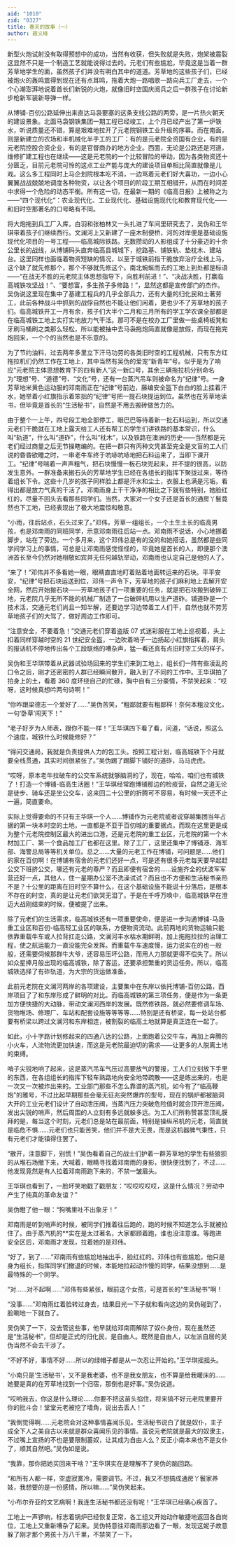 ```yaml
---
aid: "1010"
zid: "0327"
title: 春天的故事（一）
author: 聂义峰
---
```


新型火炮试射没有取得预想中的成功，当然有收获，但失败就是失败，炮架被震裂这显然不只是一个制造工艺就能说得过去的。元老们有些尴尬，毕竟这是当着一群芳草地学生的面，虽然孩子们并没有明白其中的道道。芳草地的这些孩子们，已经被炮火的轰鸣震得到现在还有点耳鸣，拖着大炮一路唱歌一路向兵工厂走去，一个个心潮澎湃地说着首长们新锐的火炮，就像旧时空国庆阅兵之后一群孩子在讨论新步枪新军装新导弹一样。

从博铺-百仞公路延伸出来直达马袅要塞的这条支线公路的两旁，是一片热火朝天的建设景象。北面马袅钢铁集团一期工程已经竣工，上个月已经产出了第一炉铁水，听说质量还不错，算是艰难地拉开了元老院钢铁工业升级的序幕。而在南面，则是新建立的农场和半机械化半手工的工厂：有的是元老院全资国有企业，有的是元老院控股合资企业，有的是官督商办的地方企业。西面，无论是公路还是河道，维修扩建工程也在继续——这是元老院的一个比较冒险的举动，因为各类物资还十分匮乏，目前元老院可怜的这点工业产能与庞大的建设项目单相比简直就像是儿戏。这么多工程同时上马企划院根本吃不消，一边骂着元老们好大喜功，一边小心翼翼战战兢兢地调度各种物资，以让各个项目的阶段工期互相错开，从而在时间差中求得一个危险的动态平衡。所有这一切，在最新一期的《临高日报》上被称之为——“四个现代化”：农业现代化、工业现代化、基础设施现代化和教育现代化——和旧时空那著名的口号略有不同。

将大炮拖到兵工厂入库，白羽和张柏林又一头扎进了车间里研究去了，吴伪和王华琪带着孩子们继续西行。文澜河上又新建了一座木制便桥，河的对岸便是基础设施现代化项目的一号工程——临高城际铁路。无数攒动的人影组成了十分豪迈的十余公里长的战线，从博铺码头直奔临高县城城下，挖路基、铺铁轨、垫枕木、建站台。这里同样也面临着物资短缺的情况，以至于城铁前指干脆放弃治疗全线上马，这个缺了就先修那个，那个不够就先修这个。南北蜿蜒而去的工地上到处都是标语——“在战无不胜的元老院主体思想指导下，向胜利前进！”、“决战决胜，打赢临高城铁攻坚战！”、“要想富，多生孩子多修路！”，显然这都是宣传部门的杰作。吴伪说这里现在集中了基建工程兵的几乎全部兵力，还有大量的归化民和土著劳工，此前各种战斗中抓到的战俘自然也不能让他们闲着，更也少不了芳草地的孩子们。临高城铁开工一月有余，孩子们大半个二月和三月所有的学工学农课全部都是在临高城铁工地上实打实地放力气干活。那可不是在校办工厂里做一些桌椅板凳和牙刷马桶刷之类那么轻松，所以能被抽中去马袅拖炮简直就像是放假，而现在拖完炮回来，一个个的当然也是不乐意的。

为了节约油料，过去两年多里立下汗马功劳的各类旧时空的工程机械，只有东方红拖拉机们仍然工作在工地上，其中当然有吴伪的爱宠“新青年”号。似乎是为了响应“元老院主体思想教育下的四有新人”这一新口号，其余三辆拖拉机分别命名为“理想”号、“道德”号、“文化”号，还有一台蒸汽吊车则被命名为“纪律”号。一身芳草地米黄色运动服的邓南雨正在“纪律”号前边，藤编安全盔下白白的脸上挂着汗水，她举着小红旗指示着笨拙的“纪律”号把一提石块提运到位。虽然也在芳草地读书，但毕竟是首长的“生活秘书”，自然是不用去搬砖做苦力的。

由于整个一上午，四号段工地全部停工，眼巴巴等待着新一批石料运到，所以交通元老们干脆就在工地上露天给工人还有帮工的学生们讲铁路的基本常识，什么叫“轨道”，什么叫“道砟”，什么叫“枕木”，以及铁路在澳洲的历史——当然都是元老们经过商量之后无节操瞎编的。在把一群只有丙种文凭甚至完全是文盲的工人们说的昏昏欲睡之时，一串老牛车终于吭哧吭哧地把石料运来了，当即下课开工。“纪律”号喘着一声声粗气，把石块慢慢一板石块兜起来，并不提的很高，以防发生意外。一群准备来搬石头的芳草地学生已经在各组长的指挥下聚拢过来，等待着组长下令。这些十几岁的孩子同样脸上都是汗水和尘土，衣服上也满是污垢，看得出都是放力气真的干活了。邓南雨身上干干净净的相比之下就有些特别，她脸红红的，尽量不回头去看那些同学们。当然，大家对一个女子还是首长的通房丫鬟竟然也下工地，已经表现出了极大地震惊和敬意。

“小雨，往后站点，石头过来了。”邓伟，芳草一组组长，一个土生土长的临高男孩，也是邓南雨的同班同学，示意邓南雨往后站一点。邓南雨不说话，小心地挪着脚步，站在了旁边。一个多月来，这个邓伟总是有的没的和她搭话，虽然都是些同学间学习上的事情，可总是让邓南雨感觉怪怪的，毕竟她是首长的人，即便那个澳洲首长至今仍然对她相敬如宾并无任何越轨举动，邓南雨也认定自己是他的人了。

“来了！”邓伟并不多看她一眼，眼睛直直地盯着贴着地面转运来的石块。平平安安，“纪律”号把石块运送到位，邓伟一声令下，芳草地的孩子们麻利地上去解开安全网，然后开始搬石块——芳草地孩子们一项重要的任务，就是把石块搬到破碎工地，元老院几乎无所不能的机械厂制造了一台破碎机用以生产道砟。铺道砟是一个技术活，交通元老们尚且一知半解，还要边学习边带着工人们干，自然也就不劳芳草地孩子们的大驾了，做好周边工作即可。

“注意安全，不要着急！”交通元老们穿着盗版 07 式迷彩服在工地上巡视着，头上扣着同样穿越时空的 21 世纪安全盔，一边吹着哨子一边扬起小红旗指挥着，肩头的报话机不停地传出各个工段联络的嘈杂声，猛一看还真有点旧时空工头的样子。

吴伪和王华琪带着从武器试验场回来的学生们来到工地上，组长们一阵有些凌乱的口令之后，刚才还密密的人群已经瞬间散开，融入到了不同的工作中。王华琪拍了拍身上的土，看着 360 度环绕自己的忙碌，胸中自有三分豪情，不禁笑起来：“哎呀，这时候真想吟两句诗啊！”

“你咋跟梁德志一个爱好了……”吴伪苦笑，“粗鄙就要有粗鄙样！奈何本粗没文化，一句‘卧草’闯天下！”

“老子好歹为人师表，跟你不能一样！”王华琪四下看了看，问道，“话说，照这么个速度，城铁什么时候能修好？”

“得问交通局，我就是负责提供人力的包工头。按照工程计划，临高城铁下个月就要全线贯通，其实时间很紧张了。”吴伪踢了踢脚下铺好的道砟，马马虎虎。

“哎呀，原本老牛拉破车的公交车系统就够脑洞的了，现在，哈哈，咱们也有城铁了！打造一个博铺-临高生活圈！”王华琪经常跑博铺那边的检疫营，自然之道无论是徒步、骑车还是坐公交车，这来回二十公里的折腾可不容易，有时候一天还不止一遍，简直要命。

实际上觉得要命的不只有王华琪一个人……博铺作为元老院或者说穿越集团当年占据的第一块本时空的土地，一直都是不亚于百仞城的重要据点。而现在这里更是成为整个元老院控制区最大的进出口港，还是元老院的重工业区，元老院的第一个木材加工厂、第一个食品加工厂也都在这里。除了工厂，这里还集中了博铺港、海军部、海警总局等等机关单位。总之……大量的元老工作在博铺，可问题是……他们的家在百仞啊！在博铺有宿舍的元老们还好一点，可是还有很多元老每天要早起赶公交下班挤公交，哪还有元老的尊严？而且即便有宿舍的……设施齐全的伏波军军营还好一点，其他人，住一星期办公室不洗澡试试？而且也不方便和生活秘书亲热不是？十公里的距离在旧时空不算什么，在这个基础设施不能说十分落后，是根本不存在的时空，真的是让元老们欲哭无泪了。于是在千呼万唤中，临高城铁早在澄迈大战刚结束的时候，便被提了出来。

除了元老们的生活需求，临高城铁还有一项重要使命，便是进一步沟通博铺-马袅重工业区和百仞-临高轻工业区的联系，方便物资流动。此前两地的货物运输只能依靠重载牛车或人拉背扛走公路，文澜河丰水枯水期鲜明，加上拖拖拉拉的治理工程，使之航运能力一直没能完全发挥。而重载牛车速度慢，运力说实在的也一般般，还需要伺候那群牛大爷，还容易压坏公路，而用人力那就更得不偿失了。所以如众星捧月般出现的临高城铁，除了客运，还要承担繁重的货运任务。所以，临高城铁选择了有砟轨道，为大宗的货运做准备。

此前元老院在文澜河两岸的各项建设，主要集中在东岸以依托博铺-百仞公路，西岸项目了了和东岸形成了鲜明的对比。而临高城铁的第三项任务，便是作为一条更加方便快捷的大动脉，带动文澜河西岸的发展。既然修铁路，就必然要修调车场、货物堆场、修理厂、车站和配套设施等等等等……特别是还有桥梁，每一处站台都要有桥梁以跨过文澜河和东岸相连，被割裂的临高土地就算是真正连在一起了。

如此，小十字路计划修起来的四通八达的公路，上面跑着公交牛车，再加上奔腾的小火车，人流物流更加快速，而这是元老院最迫切的需求——让更多的人脱离土地的束缚。

哨子尖锐地响了起来，这是蒸汽吊车气压过高要放气的警报，工人们立刻放下手里的东西，在各组组长的指挥下轻车熟路地向安全地带疏散——这是练出来的，也是一次又一次被炸出来的。工业部门那些不怎么靠谱的蒸汽机，如今有了“临高鞭炮”的雅号，不过比起早期那些会毫无征兆突然爆炸的型号，现在的锅炉都被脑洞大开的工业元老们设计了自动泄压阀，当蒸汽压力突破危险值时就会顶开泄压阀，发出尖锐的哨声，然后周围的人立刻有多远就躲多远。为工人们所称赞甚至顶礼膜拜的是，每当这个时刻，元老们总是站在最前面，特别是操纵吊机的元老，简直就是临危不惧……元老们也只能苦笑，他们并不是大无畏，而是这机器脾气秉性，只有元老们才能镇得住罢了。

“散开，注意脚下，别慌！”吴伪看着自己的战士们护着一群芳草地的学生有些狼狈的从堆石场撤下来，大喊着，眼睛寻找着邓南雨的身影，很快便找到了，不过……他发现竟然是有人拉着邓南雨跑下来的，不禁一皱眉头。

王华琪也看到了，一脸坏笑地戳了戳朋友：“哎哎哎哎哎，这是什么情况？劳动中产生了纯真的革命友谊？”

吴伪瞪了他一眼：“狗嘴里吐不出象牙！”

邓南雨是听到哨声的时候，被同学们推着往后跑的，跑的时候不知道怎么手就被拉住了。由于蒸汽机的\*\*实在是太过著名，大家都顾着跑，谁也没注意谁。等跑进安全区后，邓南雨才发现，拉着她的是邓伟。

“好了，到了……”邓南雨有些尴尬地抽出手，脸红红的。邓伟也有些尴尬，他只是身为组长，指挥同学们撤退的时候，本能地拉起动作慢的同学，结果没想到……是最特殊的一个同学。

“对……对不起啊……”邓伟有些紧张，眼前这个女孩，可是首长的“生活秘书”啊！

“没事……”邓南雨红着脸转过身去，结果目光一下子就和看向这边的吴伪碰到了，脸唰地一下就白了。

吴伪笑了一下，没去管这些事，他早就给邓南雨解除了奴仆身份，现在虽然还是“生活秘书”，但却是正式的归化民，是自由人。既然是自由人，以左派自居的吴伪当然不会去干涉了。

“不好不好，事情不好……所以的绿帽子都是从一次忍让开始的。”王华琪摇摇头。

“小南只是‘生活秘书’，又不是我老婆，也不是我女朋友，也不算是给我暖床的……她要是真的在芳草地找到一个归宿，那倒也是好事。”吴伪说道。

“哎哟我去，你这是什么理论……你要不把这苗头掐住，将来搞不好元老院里要开你的批斗会！堂堂元老被挖了墙角，说出去丢人！”

“我倒觉得啊……元老院会对这种事情喜闻乐见。生活秘书说白了就是奴仆，主子成全下人之美自古以来就是群众喜闻乐见的事情。虽说元老院就是最大的奴隶主，不过嘴上宣扬的不也是要限制蓄奴，让其成为自由人么？反正小南本来也不是女仆了，顺其自然吧。”吴伪如是说。

“我靠，那你把她买回来干啥？”王华琪实在是理解不了吴伪的脑回路。

“和所有人都一样，空虚寂寞冷，需要调节。不过，我又不想搞成通房丫鬟家养妓，我想要的是一份感情。所以嘛……”吴伪笑起来。

“小布尔乔亚的文艺病啊！我连生活秘书都还没有呢！”王华琪已经痛心疾首了。

工地上一声锣响，标志着锅炉已经恢复正常，各工组又开始动作敏捷地返回各自岗位，工地上又重新嘈杂了起来。吴伪特意往邓南雨那边看了一眼，发现这妮子故意躲了刚才那个男孩十万八千里，不禁笑了一下。
